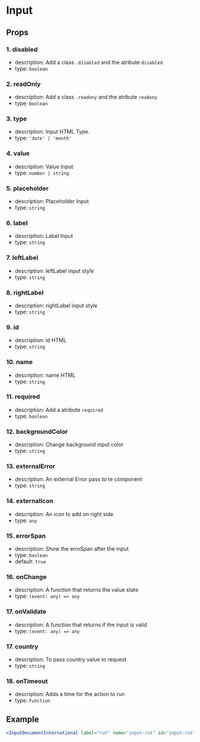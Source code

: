 # Input

## Props

### 1. disabled

- description: Add a class `.disabled` and the atribute `disabled`
- type: `boolean`

### 2. readOnly

- description: Add a class `.readony` and the atribute `readony`
- type: `boolean`

### 3. type

- description: Input HTML Type.
- type: `'date' | 'month'`

### 4. value

- description: Value Input
- type: `number | string`

### 5. placeholder

- description: Placeholder Input
- type: `string`

### 6. label

- description: Label Input
- type: `string`

### 7. leftLabel

- description: leftLabel input style
- type: `string`

### 8. rightLabel

- description: rightLabel input style
- type: `string`

### 9. id

- description: id HTML
- type: `string`

### 10. name

- description: name HTML
- type: `string`

### 11. required

- description: Add a atribute `required`
- type: `boolean`

### 12. backgroundColor

- description: Change background input color
- type: `string`

### 13. externalError

- description: An external Error pass to te component
- type: `string`

### 14. externalIcon

- description: An icon to add on right side
- type: `any`

### 15. errorSpan

- description: Show the erroSpan after the input
- type: `boolean`
- default: `true`

### 16. onChange

- description: A function that returns the value state
- type: `(event: any) => any`

### 17. onValidate

- description: A function that returns if the input is valid
- type: `(event: any) => any`

### 17. country

- description: To pass country value to request
- type: `string`

### 18. onTimeout

- description: Adds a time for the action to run
- type: `Function`

## Example

```jsx
<InputDocumentInternational label="rut" name="input-rut" id="input-rut" onChange={(rut: string) => setRut(setMaskRut(rut))} value={cpf} />
```
